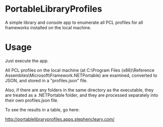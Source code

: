 PortableLibraryProfiles
=======================

A simple library and console app to enumerate all PCL profiles for all frameworks installed on the local machine.

Usage
=====

Just execute the app.

All PCL profiles on the local machine (at C:\Program Files (x86)\Reference Assemblies\Microsoft\Framework\.NETPortable) are examined, converted to JSON, and stored in a "profiles.json" file.

Also, if there are any folders in the same directory as the executable, they are treated as a .NETPortable folder, and they are processed separately into their own profiles.json file.

To see the results in a table, go here:

  <http://portablelibraryprofiles.apps.stephencleary.com/>
